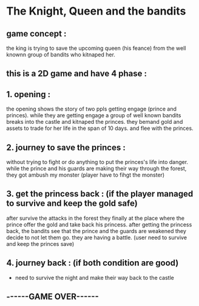  # The Knight, Queen and the bandits


## game concept :


the king is trying to save the upcoming queen (his feance) from the well knownn group of bandits who kitnaped her.


## this is a 2D game and have 4 phase : 


## 1. opening : 


the opening shows the story of two ppls getting engage (prince and princes).
while they are getting engage a group of well known bandits breaks into the castle and kitnaped the princes.
they bemand gold and assets to trade for her life in the span of 10 days. and flee with the princes.


## 2. journey to save the princes :


without trying to fight or do anything to put the princes's life into danger.
while the prince and his guards are making their way through the forest, they got ambush my monster (player have to fihgt the monster)


## 3. get the princess back :  (if the player managed to survive and keep the gold safe) 


after survive the attacks in the forest they finally at the place where the prince offer the gold and take back his princess.
after getting the princess back, the bandits see that the prince and the guards are weakened they decide to not let them go. 
they are having a battle. (user need to survive and keep the princes save)


## 4. journey back : (if both condition are good)


- need to survive the night and make their way back to the castle


## ------GAME OVER------
